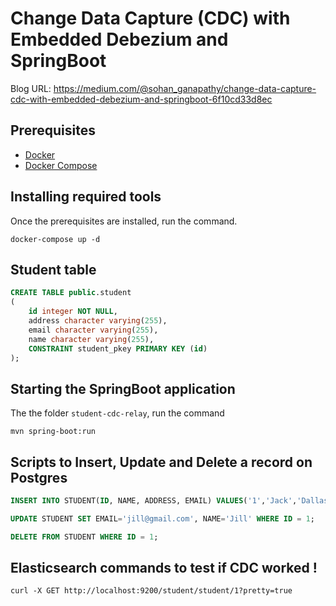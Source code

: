# Change Data Capture (CDC) with Embedded Debezium and SpringBoot

Blog URL: https://medium.com/@sohan_ganapathy/change-data-capture-cdc-with-embedded-debezium-and-springboot-6f10cd33d8ec

## Prerequisites
- [Docker](https://docs.docker.com/v17.09/engine/installation/)
- [Docker Compose](https://docs.docker.com/compose/install/)

## Installing required tools

Once the prerequisites are installed, run the command.

```shell
docker-compose up -d
```

## Student table

```sql
CREATE TABLE public.student
(
    id integer NOT NULL,
    address character varying(255),
    email character varying(255),
    name character varying(255),
    CONSTRAINT student_pkey PRIMARY KEY (id)
);
```

## Starting the SpringBoot application

The the folder `student-cdc-relay`, run the command

```shell
mvn spring-boot:run
```

## Scripts to Insert, Update and Delete a record on Postgres

```sql
INSERT INTO STUDENT(ID, NAME, ADDRESS, EMAIL) VALUES('1','Jack','Dallas, TX','jack@gmail.com');

UPDATE STUDENT SET EMAIL='jill@gmail.com', NAME='Jill' WHERE ID = 1; 

DELETE FROM STUDENT WHERE ID = 1;
```

## Elasticsearch commands to test if CDC worked !

```shell
curl -X GET http://localhost:9200/student/student/1?pretty=true
```
